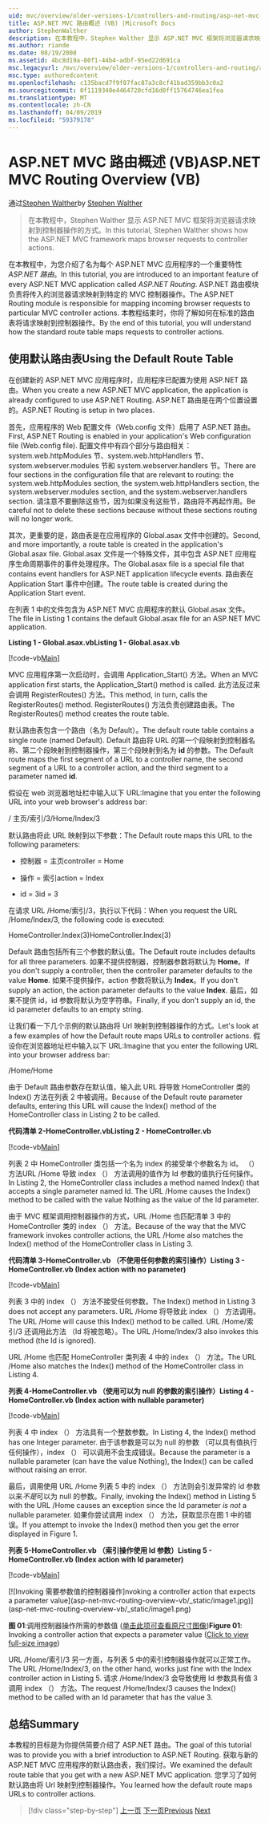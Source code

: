 ```yaml
---
uid: mvc/overview/older-versions-1/controllers-and-routing/asp-net-mvc-routing-overview-vb
title: ASP.NET MVC 路由概述 (VB) |Microsoft Docs
author: StephenWalther
description: 在本教程中，Stephen Walther 显示 ASP.NET MVC 框架将浏览器请求映射到控制器操作的方式。
ms.author: riande
ms.date: 08/19/2008
ms.assetid: 4bc8d19a-80f1-44b4-adbf-95ed22d691ca
msc.legacyurl: /mvc/overview/older-versions-1/controllers-and-routing/asp-net-mvc-routing-overview-vb
msc.type: authoredcontent
ms.openlocfilehash: c135bacd7f9f87fac87a3c8cf41bad359bb3c0a2
ms.sourcegitcommit: 0f1119340e4464720cfd16d0ff15764746ea1fea
ms.translationtype: MT
ms.contentlocale: zh-CN
ms.lasthandoff: 04/09/2019
ms.locfileid: "59379178"
---
```

# <a name="aspnet-mvc-routing-overview-vb"></a><span data-ttu-id="86511-103">ASP.NET MVC 路由概述 (VB)</span><span class="sxs-lookup"><span data-stu-id="86511-103">ASP.NET MVC Routing Overview (VB)</span></span>

<span data-ttu-id="86511-104">通过[Stephen Walther](https://github.com/StephenWalther)</span><span class="sxs-lookup"><span data-stu-id="86511-104">by [Stephen Walther](https://github.com/StephenWalther)</span></span>

> <span data-ttu-id="86511-105">在本教程中，Stephen Walther 显示 ASP.NET MVC 框架将浏览器请求映射到控制器操作的方式。</span><span class="sxs-lookup"><span data-stu-id="86511-105">In this tutorial, Stephen Walther shows how the ASP.NET MVC framework maps browser requests to controller actions.</span></span>


<span data-ttu-id="86511-106">在本教程中，为您介绍了名为每个 ASP.NET MVC 应用程序的一个重要特性*ASP.NET 路由*。</span><span class="sxs-lookup"><span data-stu-id="86511-106">In this tutorial, you are introduced to an important feature of every ASP.NET MVC application called *ASP.NET Routing*.</span></span> <span data-ttu-id="86511-107">ASP.NET 路由模块负责将传入的浏览器请求映射到特定的 MVC 控制器操作。</span><span class="sxs-lookup"><span data-stu-id="86511-107">The ASP.NET Routing module is responsible for mapping incoming browser requests to particular MVC controller actions.</span></span> <span data-ttu-id="86511-108">本教程结束时，你将了解如何在标准的路由表将请求映射到控制器操作。</span><span class="sxs-lookup"><span data-stu-id="86511-108">By the end of this tutorial, you will understand how the standard route table maps requests to controller actions.</span></span>

## <a name="using-the-default-route-table"></a><span data-ttu-id="86511-109">使用默认路由表</span><span class="sxs-lookup"><span data-stu-id="86511-109">Using the Default Route Table</span></span>

<span data-ttu-id="86511-110">在创建新的 ASP.NET MVC 应用程序时，应用程序已配置为使用 ASP.NET 路由。</span><span class="sxs-lookup"><span data-stu-id="86511-110">When you create a new ASP.NET MVC application, the application is already configured to use ASP.NET Routing.</span></span> <span data-ttu-id="86511-111">ASP.NET 路由是在两个位置设置的。</span><span class="sxs-lookup"><span data-stu-id="86511-111">ASP.NET Routing is setup in two places.</span></span>

<span data-ttu-id="86511-112">首先，应用程序的 Web 配置文件（Web.config 文件）启用了 ASP.NET 路由。</span><span class="sxs-lookup"><span data-stu-id="86511-112">First, ASP.NET Routing is enabled in your application's Web configuration file (Web.config file).</span></span> <span data-ttu-id="86511-113">配置文件中有四个部分与路由相关：system.web.httpModules 节、system.web.httpHandlers 节、system.webserver.modules 节和 system.webserver.handlers 节。</span><span class="sxs-lookup"><span data-stu-id="86511-113">There are four sections in the configuration file that are relevant to routing: the system.web.httpModules section, the system.web.httpHandlers section, the system.webserver.modules section, and the system.webserver.handlers section.</span></span> <span data-ttu-id="86511-114">请注意不要删除这些节，因为如果没有这些节，路由将不再起作用。</span><span class="sxs-lookup"><span data-stu-id="86511-114">Be careful not to delete these sections because without these sections routing will no longer work.</span></span>

<span data-ttu-id="86511-115">其次，更重要的是，路由表是在应用程序的 Global.asax 文件中创建的。</span><span class="sxs-lookup"><span data-stu-id="86511-115">Second, and more importantly, a route table is created in the application's Global.asax file.</span></span> <span data-ttu-id="86511-116">Global.asax 文件是一个特殊文件，其中包含 ASP.NET 应用程序生命周期事件的事件处理程序。</span><span class="sxs-lookup"><span data-stu-id="86511-116">The Global.asax file is a special file that contains event handlers for ASP.NET application lifecycle events.</span></span> <span data-ttu-id="86511-117">路由表在 Application Start 事件中创建。</span><span class="sxs-lookup"><span data-stu-id="86511-117">The route table is created during the Application Start event.</span></span>

<span data-ttu-id="86511-118">在列表 1 中的文件包含为 ASP.NET MVC 应用程序的默认 Global.asax 文件。</span><span class="sxs-lookup"><span data-stu-id="86511-118">The file in Listing 1 contains the default Global.asax file for an ASP.NET MVC application.</span></span>

**<span data-ttu-id="86511-119">Listing 1 - Global.asax.vb</span><span class="sxs-lookup"><span data-stu-id="86511-119">Listing 1 - Global.asax.vb</span></span>**

[!code-vb[Main](asp-net-mvc-routing-overview-vb/samples/sample1.vb)]

<span data-ttu-id="86511-120">MVC 应用程序第一次启动时，会调用 Application\_Start() 方法。</span><span class="sxs-lookup"><span data-stu-id="86511-120">When an MVC application first starts, the Application\_Start() method is called.</span></span> <span data-ttu-id="86511-121">此方法反过来会调用 RegisterRoutes() 方法。</span><span class="sxs-lookup"><span data-stu-id="86511-121">This method, in turn, calls the RegisterRoutes() method.</span></span> <span data-ttu-id="86511-122">RegisterRoutes() 方法负责创建路由表。</span><span class="sxs-lookup"><span data-stu-id="86511-122">The RegisterRoutes() method creates the route table.</span></span>

<span data-ttu-id="86511-123">默认路由表包含一个路由（名为 Default）。</span><span class="sxs-lookup"><span data-stu-id="86511-123">The default route table contains a single route (named Default).</span></span> <span data-ttu-id="86511-124">Default 路由将 URL 的第一个段映射到控制器名称、第二个段映射到控制器操作，第三个段映射到名为 **id** 的参数。</span><span class="sxs-lookup"><span data-stu-id="86511-124">The Default route maps the first segment of a URL to a controller name, the second segment of a URL to a controller action, and the third segment to a parameter named **id**.</span></span>

<span data-ttu-id="86511-125">假设在 web 浏览器地址栏中输入以下 URL:</span><span class="sxs-lookup"><span data-stu-id="86511-125">Imagine that you enter the following URL into your web browser's address bar:</span></span>

<span data-ttu-id="86511-126">/ 主页/索引/3</span><span class="sxs-lookup"><span data-stu-id="86511-126">/Home/Index/3</span></span>

<span data-ttu-id="86511-127">默认路由将此 URL 映射到以下参数：</span><span class="sxs-lookup"><span data-stu-id="86511-127">The Default route maps this URL to the following parameters:</span></span>

- <span data-ttu-id="86511-128">控制器 = 主页</span><span class="sxs-lookup"><span data-stu-id="86511-128">controller = Home</span></span>

- <span data-ttu-id="86511-129">操作 = 索引</span><span class="sxs-lookup"><span data-stu-id="86511-129">action = Index</span></span>

- <span data-ttu-id="86511-130">id = 3</span><span class="sxs-lookup"><span data-stu-id="86511-130">id = 3</span></span>

<span data-ttu-id="86511-131">在请求 URL /Home/索引/3，执行以下代码：</span><span class="sxs-lookup"><span data-stu-id="86511-131">When you request the URL /Home/Index/3, the following code is executed:</span></span>

<span data-ttu-id="86511-132">HomeController.Index(3)</span><span class="sxs-lookup"><span data-stu-id="86511-132">HomeController.Index(3)</span></span>

<span data-ttu-id="86511-133">Default 路由包括所有三个参数的默认值。</span><span class="sxs-lookup"><span data-stu-id="86511-133">The Default route includes defaults for all three parameters.</span></span> <span data-ttu-id="86511-134">如果不提供控制器，控制器参数将默认为 **Home**。</span><span class="sxs-lookup"><span data-stu-id="86511-134">If you don't supply a controller, then the controller parameter defaults to the value **Home**.</span></span> <span data-ttu-id="86511-135">如果不提供操作，action 参数将默认为 **Index**。</span><span class="sxs-lookup"><span data-stu-id="86511-135">If you don't supply an action, the action parameter defaults to the value **Index**.</span></span> <span data-ttu-id="86511-136">最后，如果不提供 id，id 参数将默认为空字符串。</span><span class="sxs-lookup"><span data-stu-id="86511-136">Finally, if you don't supply an id, the id parameter defaults to an empty string.</span></span>

<span data-ttu-id="86511-137">让我们看一下几个示例的默认路由将 Url 映射到控制器操作的方式。</span><span class="sxs-lookup"><span data-stu-id="86511-137">Let's look at a few examples of how the Default route maps URLs to controller actions.</span></span> <span data-ttu-id="86511-138">假设你在浏览器地址栏中输入以下 URL:</span><span class="sxs-lookup"><span data-stu-id="86511-138">Imagine that you enter the following URL into your browser address bar:</span></span>

<span data-ttu-id="86511-139">/Home</span><span class="sxs-lookup"><span data-stu-id="86511-139">/Home</span></span>

<span data-ttu-id="86511-140">由于 Default 路由参数存在默认值，输入此 URL 将导致 HomeController 类的 Index() 方法在列表 2 中被调用。</span><span class="sxs-lookup"><span data-stu-id="86511-140">Because of the Default route parameter defaults, entering this URL will cause the Index() method of the HomeController class in Listing 2 to be called.</span></span>

**<span data-ttu-id="86511-141">代码清单 2-HomeController.vb</span><span class="sxs-lookup"><span data-stu-id="86511-141">Listing 2 - HomeController.vb</span></span>**

[!code-vb[Main](asp-net-mvc-routing-overview-vb/samples/sample2.vb)]

<span data-ttu-id="86511-142">列表 2 中 HomeController 类包括一个名为 index 的接受单个参数名为 id。 （） 方法URL /Home 导致 index （） 方法调用的值作为 Id 参数的值执行任何操作。</span><span class="sxs-lookup"><span data-stu-id="86511-142">In Listing 2, the HomeController class includes a method named Index() that accepts a single parameter named Id. The URL /Home causes the Index() method to be called with the value Nothing as the value of the Id parameter.</span></span>

<span data-ttu-id="86511-143">由于 MVC 框架调用控制器操作的方式，URL /Home 也匹配清单 3 中的 HomeController 类的 index （） 方法。</span><span class="sxs-lookup"><span data-stu-id="86511-143">Because of the way that the MVC framework invokes controller actions, the URL /Home also matches the Index() method of the HomeController class in Listing 3.</span></span>

**<span data-ttu-id="86511-144">代码清单 3-HomeController.vb （不使用任何参数的索引操作）</span><span class="sxs-lookup"><span data-stu-id="86511-144">Listing 3 - HomeController.vb (Index action with no parameter)</span></span>**

[!code-vb[Main](asp-net-mvc-routing-overview-vb/samples/sample3.vb)]

<span data-ttu-id="86511-145">列表 3 中的 index （） 方法不接受任何参数。</span><span class="sxs-lookup"><span data-stu-id="86511-145">The Index() method in Listing 3 does not accept any parameters.</span></span> <span data-ttu-id="86511-146">URL /Home 将导致此 index （） 方法调用。</span><span class="sxs-lookup"><span data-stu-id="86511-146">The URL /Home will cause this Index() method to be called.</span></span> <span data-ttu-id="86511-147">URL /Home/索引/3 还调用此方法 （Id 将被忽略）。</span><span class="sxs-lookup"><span data-stu-id="86511-147">The URL /Home/Index/3 also invokes this method (the Id is ignored).</span></span>

<span data-ttu-id="86511-148">URL /Home 也匹配 HomeController 类列表 4 中的 index （） 方法。</span><span class="sxs-lookup"><span data-stu-id="86511-148">The URL /Home also matches the Index() method of the HomeController class in Listing 4.</span></span>

**<span data-ttu-id="86511-149">列表 4-HomeController.vb （使用可以为 null 的参数的索引操作）</span><span class="sxs-lookup"><span data-stu-id="86511-149">Listing 4 - HomeController.vb (Index action with nullable parameter)</span></span>**

[!code-vb[Main](asp-net-mvc-routing-overview-vb/samples/sample4.vb)]

<span data-ttu-id="86511-150">列表 4 中 index （） 方法具有一个整数参数。</span><span class="sxs-lookup"><span data-stu-id="86511-150">In Listing 4, the Index() method has one Integer parameter.</span></span> <span data-ttu-id="86511-151">由于该参数是可以为 null 的参数 （可以具有值执行任何操作），index （） 可以调用不会生成错误。</span><span class="sxs-lookup"><span data-stu-id="86511-151">Because the parameter is a nullable parameter (can have the value Nothing), the Index() can be called without raising an error.</span></span>

<span data-ttu-id="86511-152">最后，调用使用 URL /Home 列表 5 中的 index （） 方法则会引发异常的 Id 参数以来*不是*可以为 null 的参数。</span><span class="sxs-lookup"><span data-stu-id="86511-152">Finally, invoking the Index() method in Listing 5 with the URL /Home causes an exception since the Id parameter *is not* a nullable parameter.</span></span> <span data-ttu-id="86511-153">如果你尝试调用 index （） 方法，获取显示在图 1 中的错误。</span><span class="sxs-lookup"><span data-stu-id="86511-153">If you attempt to invoke the Index() method then you get the error displayed in Figure 1.</span></span>

**<span data-ttu-id="86511-154">列表 5-HomeController.vb （索引操作使用 Id 参数）</span><span class="sxs-lookup"><span data-stu-id="86511-154">Listing 5 - HomeController.vb (Index action with Id parameter)</span></span>**

[!code-vb[Main](asp-net-mvc-routing-overview-vb/samples/sample5.vb)]


[![I<span data-ttu-id="86511-155">nvoking 需要参数值的控制器操作]</span><span class="sxs-lookup"><span data-stu-id="86511-155">nvoking a controller action that expects a parameter value]</span></span>(asp-net-mvc-routing-overview-vb/_static/image1.jpg)](asp-net-mvc-routing-overview-vb/_static/image1.png)

<span data-ttu-id="86511-156">**图 01**:调用控制器操作所需的参数值 ([单击此项可查看原尺寸图像](asp-net-mvc-routing-overview-vb/_static/image2.png))</span><span class="sxs-lookup"><span data-stu-id="86511-156">**Figure 01**: Invoking a controller action that expects a parameter value ([Click to view full-size image](asp-net-mvc-routing-overview-vb/_static/image2.png))</span></span>


<span data-ttu-id="86511-157">URL /Home/索引/3 另一方面，与列表 5 中的索引控制器操作就可以正常工作。</span><span class="sxs-lookup"><span data-stu-id="86511-157">The URL /Home/Index/3, on the other hand, works just fine with the Index controller action in Listing 5.</span></span> <span data-ttu-id="86511-158">请求 /Home/Index/3 会导致使用 Id 参数具有值 3 调用 index （） 方法。</span><span class="sxs-lookup"><span data-stu-id="86511-158">The request /Home/Index/3 causes the Index() method to be called with an Id parameter that has the value 3.</span></span>

## <a name="summary"></a><span data-ttu-id="86511-159">总结</span><span class="sxs-lookup"><span data-stu-id="86511-159">Summary</span></span>

<span data-ttu-id="86511-160">本教程的目标是为你提供简要介绍了 ASP.NET 路由。</span><span class="sxs-lookup"><span data-stu-id="86511-160">The goal of this tutorial was to provide you with a brief introduction to ASP.NET Routing.</span></span> <span data-ttu-id="86511-161">获取与新的 ASP.NET MVC 应用程序的默认路由表，我们探讨。</span><span class="sxs-lookup"><span data-stu-id="86511-161">We examined the default route table that you get with a new ASP.NET MVC application.</span></span> <span data-ttu-id="86511-162">您学习了如何默认路由将 Url 映射到控制器操作。</span><span class="sxs-lookup"><span data-stu-id="86511-162">You learned how the default route maps URLs to controller actions.</span></span>

> [!div class="step-by-step"]
> <span data-ttu-id="86511-163">[上一页](creating-an-action-cs.md)
> [下一页](understanding-action-filters-vb.md)</span><span class="sxs-lookup"><span data-stu-id="86511-163">[Previous](creating-an-action-cs.md)
[Next](understanding-action-filters-vb.md)</span></span>
